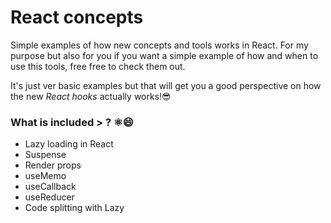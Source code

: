 # React concepts

Simple examples of how new concepts and tools works in React. For my purpose but also for you if you want a simple example of how and when to use this tools, free free to check them out.

It's just ver basic examples but that will get you a good perspective on how the new *React hooks* actually works!😎

### What is included  > ? ⚛️😄

* Lazy loading in React
* Suspense
* Render props
* useMemo
* useCallback
* useReducer
* Code splitting with Lazy
